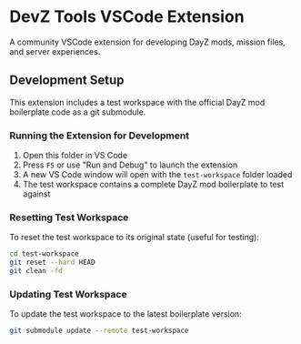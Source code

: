 # DevZ Tools VSCode Extension

A community VSCode extension for developing DayZ mods, mission files, and server experiences.

## Development Setup

This extension includes a test workspace with the official DayZ mod boilerplate code as a git submodule.

### Running the Extension for Development

1. Open this folder in VS Code
2. Press `F5` or use "Run and Debug" to launch the extension
3. A new VS Code window will open with the `test-workspace` folder loaded
4. The test workspace contains a complete DayZ mod boilerplate to test against

### Resetting Test Workspace

To reset the test workspace to its original state (useful for testing):

```bash
cd test-workspace
git reset --hard HEAD
git clean -fd
```

### Updating Test Workspace

To update the test workspace to the latest boilerplate version:

```bash
git submodule update --remote test-workspace
```
